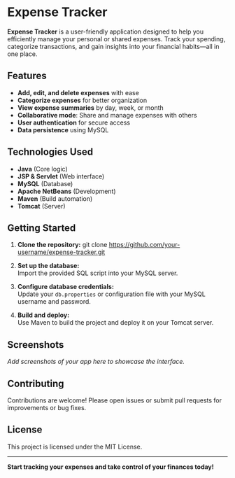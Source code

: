 # Expense Tracker

**Expense Tracker** is a user-friendly application designed to help you efficiently manage your personal or shared expenses. Track your spending, categorize transactions, and gain insights into your financial habits—all in one place.

## Features

- **Add, edit, and delete expenses** with ease
- **Categorize expenses** for better organization
- **View expense summaries** by day, week, or month
- **Collaborative mode**: Share and manage expenses with others
- **User authentication** for secure access
- **Data persistence** using MySQL

## Technologies Used

- **Java** (Core logic)
- **JSP & Servlet** (Web interface)
- **MySQL** (Database)
- **Apache NetBeans** (Development)
- **Maven** (Build automation)
- **Tomcat** (Server)

## Getting Started

1. **Clone the repository:**
git clone https://github.com/your-username/expense-tracker.git
2. **Set up the database:**  
Import the provided SQL script into your MySQL server.

3. **Configure database credentials:**  
Update your `db.properties` or configuration file with your MySQL username and password.

4. **Build and deploy:**  
Use Maven to build the project and deploy it on your Tomcat server.

## Screenshots

_Add screenshots of your app here to showcase the interface._

## Contributing

Contributions are welcome! Please open issues or submit pull requests for improvements or bug fixes.

## License

This project is licensed under the MIT License.

---

**Start tracking your expenses and take control of your finances today!**
